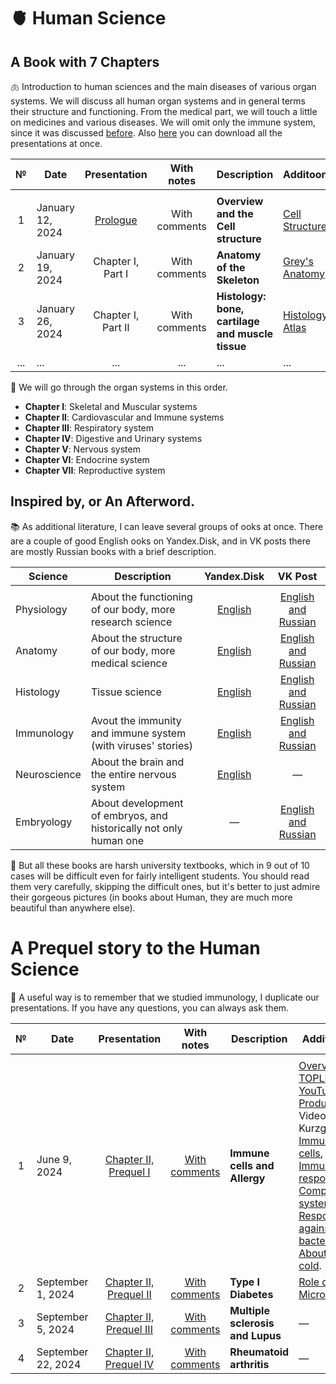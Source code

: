 # 🫀 Human Science

## A Book with 7 Chapters

🫁 Introduction to human sciences and the main diseases of various organ systems. We will discuss all human organ systems and in general terms their structure and functioning. From the medical part, we will touch a little on medicines and various diseases. We will omit only the immune system, since it was discussed [before](https://github.com/subpolare/france/blob/main/2023-Virology-Immunology.md). Also [here](https://disk.yandex.ru/d/GrtnUE2wBBBAsQ) you can download all the presentations at once.

| № | Date | Presentation | With notes | Description | Additoonal |
| :-----: | ----- | :-----: | :-----: | ----- | ----- |
|  |  |  |  |  |  |
| 1 | January 12, 2024 | [Prologue](https://disk.yandex.ru/i/yZmpww5MvAPYxQ) | With comments | **Overview and the Cell structure** | [Cell Structure](https://youtu.be/0xe1s65IH0w) |
| 2 | January 19, 2024 | Chapter I, Part I  | With comments | **Anatomy of the Skeleton** | [Grey's Anatomy](https://disk.yandex.ru/i/s_Qfc-wtsF03jw) |
| 3 | January 26, 2024 | Chapter I, Part II  | With comments | **Histology: bone, cartilage and muscle tissue** | [Histology Atlas](https://disk.yandex.ru/i/vB8RB2M96gkMag) |
| ... | ... | ... | ... | ... | ... |

🧠 We will go through the organ systems in this order.
* **Chapter I**: Skeletal and Muscular systems 
* **Chapter II**: Cardiovascular and Immune systems
* **Chapter III**: Respiratory system 
* **Chapter IV**: Digestive and Urinary systems
* **Chapter V**: Nervous system 
* **Chapter VI**: Endocrine system 
* **Chapter VII**: Reproductive system

## Inspired by, or An Afterword. 

📚 As additional literature, I can leave several groups of ooks at once. There are a couple of good English ooks on Yandex.Disk, and in VK posts there are mostly Russian books with a brief description.

| Science | Description | Yandex.Disk | VK Post | 
| ----- | ----- | :-----: | :-----: | 
|  |  |  |  | 
| Physiology | About the functioning of our body, more research science | [English](https://disk.yandex.ru/d/bTB8F2Tn3e39vw) | [English and Russian](https://vk.com/wall-93139590_697) |
| Anatomy | About the structure of our body, more medical science | [English](https://disk.yandex.ru/d/ZlSzm7qxu-XpAg) | [English and Russian](https://vk.com/wall-93139590_4799) |
| Histology | Tissue science | [English](https://disk.yandex.ru/d/ouFDwAunKhrfRA) | [English and Russian](https://vk.com/wall-93139590_990) |
| Immunology | Avout the immunity and immune system (with viruses' stories) | [English](https://disk.yandex.ru/d/kr-LvZ230ZSM3g) | [English and Russian](https://vk.com/wall-93139590_3272) |
| Neuroscience | About the brain and the entire nervous system | [English](https://disk.yandex.ru/d/Jn7zNqFFRu_FzQ) | — |
| Embryology | About development of embryos, and historically not only human one | — | [English and Russian](https://vk.com/wall-93139590_649) |

📖 But all these books are harsh university textbooks, which in 9 out of 10 cases will be difficult even for fairly intelligent students. You should read them very carefully, skipping the difficult ones, but it's better to just admire their gorgeous pictures (in books about Human, they are much more beautiful than anywhere else).

# A Prequel story to the Human Science

🦠 A useful way is to remember that we studied immunology, I duplicate our presentations. If you have any questions, you can always ask them.

| № | Date | Presentation | With notes | Description | Additoonal |
| :-----: | ----- | :-----: | :-----: | ----- | ----- |
|  |  |  |  |  |  |
| 1 | June 9, 2024 | [Chapter II, Prequel I](https://disk.yandex.ru/i/VMgwPjqGswCcUg) | [With comments](https://disk.yandex.ru/i/3Ufszli6izX8sg) | **Immune cells and Allergy** | [Overview by TOPLES YouTube Production](https://youtu.be/SYPPbaB63MQ). Videos from Kurzgesagt: [Immune cells](https://youtu.be/lXfEK8G8CUI), [Immune response](https://youtu.be/LmpuerlbJu0), [Complement system](https://youtu.be/BSypUV6QUNw), [Response against bacteria](https://youtu.be/zQGOcOUBi6s), [About the cold](https://youtu.be/M-K7mxdN62M). |
| 2 | September 1, 2024 | [Chapter II, Prequel II](https://disk.yandex.ru/i/mRSvkTkKr1yMzw) | [With comments](https://disk.yandex.ru/i/CjRzkwVLbk4kcQ) | **Type I Diabetes** | [Role of Microbiome](https://youtu.be/VzPD009qTN4) |
| 3 | September 5, 2024 | [Chapter II, Prequel III](https://disk.yandex.ru/i/j6ac2e0f6KDUJA) | [With comments](https://disk.yandex.ru/i/jBtkcq7dI3qNbg) | **Multiple sclerosis and Lupus** | — |
| 4 | September 22, 2024 | [Chapter II, Prequel IV](https://disk.yandex.ru/i/vR1VxDwsWYS3ow) | [With comments](https://disk.yandex.ru/i/vT9ybLgrXMDtRg) | **Rheumatoid arthritis** | — |
